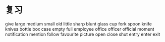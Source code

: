 # 复习

give
large
medium
small
old
little
sharp
blunt
glass
cup
fork
spoon
knife
knives
bottle
box
case
empty
full
employee
office
officer
official
moment
notification
mention
follow
favourite
picture
open
close
shut
entry
enter
exit
